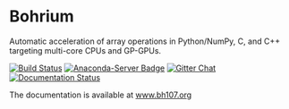 Bohrium
=======
Automatic acceleration of array operations in Python/NumPy, C, and C++ targeting multi-core CPUs and GP-GPUs.

[![Build Status](https://travis-ci.org/bh107/bohrium.svg?branch=master)](https://travis-ci.org/bh107/bohrium)
[![Anaconda-Server Badge](https://anaconda.org/bohrium/bohrium/badges/installer/conda.svg)](https://conda.anaconda.org/bohrium)
[![Gitter Chat](https://badges.gitter.im/bh107/gitter.png)](https://gitter.im/bh107/Lobby)
[![Documentation Status](https://readthedocs.org/projects/bohrium/badge/?version=latest)](http://bohrium.readthedocs.io/?badge=latest)

The documentation is available at www.bh107.org
